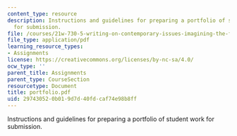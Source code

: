 ```yaml
---
content_type: resource
description: Instructions and guidelines for preparing a portfolio of student work
  for submission.
file: /courses/21w-730-5-writing-on-contemporary-issues-imagining-the-future-fall-2007/297430520b019d7d40fdcaf74e98b8ff_portfolio.pdf
file_type: application/pdf
learning_resource_types:
- Assignments
license: https://creativecommons.org/licenses/by-nc-sa/4.0/
ocw_type: ''
parent_title: Assignments
parent_type: CourseSection
resourcetype: Document
title: portfolio.pdf
uid: 29743052-0b01-9d7d-40fd-caf74e98b8ff
---
```

Instructions and guidelines for preparing a portfolio of student work for submission.